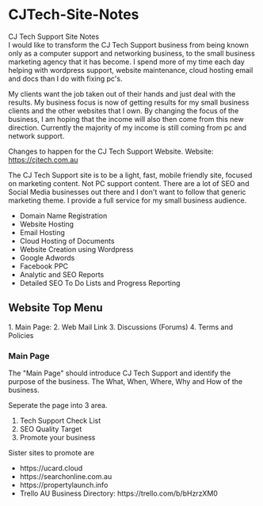 # CJTech-Site-Notes
CJ Tech Support Site Notes<br />
I would like to transform the CJ Tech Support business from being known only as a computer support and networking business, to the small business marketing agency that it has become. I spend more of my time each day helping with wordpress support, website maintenance, cloud hosting email and docs than I do with fixing pc's.

My clients want the job taken out of their hands and just deal with the results. My business focus is now of getting results for my small business clients and the other websites that I own. By changing the focus of the business, I am hoping that the income will also then come from this new direction. Currently the majority of my income is still coming from pc and network support.

Changes to happen for the CJ Tech Support Website.
Website: https://cjtech.com.au

The CJ Tech Support site is to be a light, fast, mobile friendly site, focused on marketing content. Not PC support content.
There are a lot of SEO and Social Media businesses out there and I don't want to follow that generic marketing theme. I provide a full service for my small business audience.

<ul>
<li>Domain Name Registration</li>
<li>Website Hosting</li>
<li>Email Hosting</li>
<li>Cloud Hosting of Documents</li>
<li>Website Creation using Wordpress</li>
<li>Google Adwords</li>
<li>Facebook PPC</li>
<li>Analytic and SEO Reports</li>
<li>Detailed SEO To Do Lists and Progress Reporting</li>
</ul>

<h2>Website Top Menu</h2>
1. Main Page:
2. Web Mail Link
3. Discussions (Forums)
4. Terms and Policies

<h3>Main Page</h3>
The "Main Page" should introduce CJ Tech Support and identify the purpose of the business. 
The What, When, Where, Why and How of the business.

Seperate the page into 3 area.
1. Tech Support Check List
2. SEO Quality Target
3. Promote your business

Sister sites to promote are 
<ul>
<li>https://ucard.cloud</li>
<li>https://searchonline.com.au</li>
<li>https://propertylaunch.info</li>
<li>Trello AU Business Directory: https://trello.com/b/bHzrzXM0</li>
</ul>


